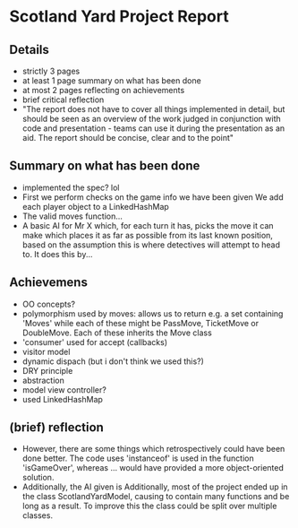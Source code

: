 Scotland Yard Project Report
====

## Details

- strictly 3 pages
- at least 1 page summary on what has been done
- at most 2 pages reflecting on achievements
- brief critical reflection
- "The report does not have to cover all things implemented in detail, but should be seen as an overview of the work judged in conjunction with code and presentation - teams can use it during the presentation as an aid. The report should be concise, clear and to the point"

## Summary on what has been done

- implemented the spec? lol
- First we perform checks on the game info we have been given
We add each player object to a LinkedHashMap
- The valid moves function...
- A basic AI for Mr X which, for each turn it has, picks the move it can make which places it as far as possible from its last known position, based on the assumption this is where detectives will attempt to head to. It does this by...

## Achievemens

- OO concepts?
- polymorphism used by moves: allows us to return e.g. a set containing 'Moves' while each of these might be PassMove, TicketMove or DoubleMove. Each of these inherits the Move class
- 'consumer' used for accept (callbacks)
- visitor model
- dynamic dispach (but i don't think we used this?)
- DRY principle
- abstraction
- model view controller?
- used LinkedHashMap

## (brief) reflection

- However, there are some things which retrospectively could have been done better.
The code uses 'instanceof' is used in the function 'isGameOver', whereas ... would have provided a more object-oriented solution.
- Additionally, the AI given is 
Additionally, most of the project ended up in the class ScotlandYardModel, causing to contain many functions and be long as a result. To improve this the class could be split over multiple classes.